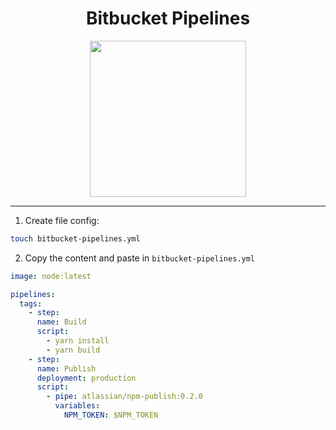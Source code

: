 <div align="center">
  <h1>Bitbucket Pipelines</h1>
  <img width="250px" src="https://wac-cdn.atlassian.com/dam/jcr:e75ffb0e-b3ee-40ca-8659-ecb93675a379/Bitbucket@2x-blue.png" />
</div>

---

1. Create file config:

```sh
touch bitbucket-pipelines.yml
```

2. Copy the content and paste in `bitbucket-pipelines.yml`

```yaml
image: node:latest

pipelines:
  tags:
    - step:
      name: Build
      script:
        - yarn install
        - yarn build
    - step:
      name: Publish
      deployment: production
      script:
        - pipe: atlassian/npm-publish:0.2.0
          variables:
            NPM_TOKEN: $NPM_TOKEN
```

